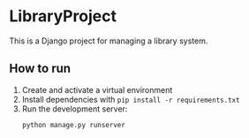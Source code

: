 # LibraryProject

This is a Django project for managing a library system.

## How to run

1. Create and activate a virtual environment
2. Install dependencies with `pip install -r requirements.txt`
3. Run the development server:
   ```bash
   python manage.py runserver